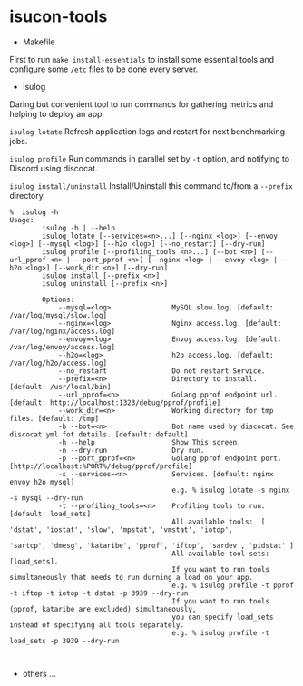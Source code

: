 # isucon-tools
- Makefile

First to run `make install-essentials` to install some essential tools and configure some `/etc` files to be done every server.


- isulog

Daring but convenient tool to run commands for gathering metrics and helping to deploy an app.

`isulog lotate` Refresh application logs and restart for next benchmarking jobs.

`isulog profile` Run commands in parallel set by `-t` option, and notifying to Discord using discocat.

`isulog install/uninstall` Install/Uninstall this command to/from a `--prefix` directory.

```
%  isulog -h
Usage:
        isulog -h | --help
        isulog lotate [--services=<n>...] [--nginx <log>] [--envoy <log>] [--mysql <log>] [--h2o <log>] [--no_restart] [--dry-run]
        isulog profile [--profiling_tools <n>...] [--bot <n>] [--url_pprof <n> | --port_pprof <n>] [--nginx <log> | --envoy <log> | --h2o <log>] [--work_dir <n>] [--dry-run]
        isulog install [--prefix <n>]
        isulog uninstall [--prefix <n>]

        Options:
            --mysql=<log>               MySQL slow.log. [default: /var/log/mysql/slow.log]
            --nginx=<log>               Nginx access.log. [default: /var/log/nginx/access.log]
            --envoy=<log>               Envoy access.log. [default: /var/log/envoy/access.log]
            --h2o=<log>                 h2o access.log. [default: /var/log/h2o/access.log]
            --no_restart                Do not restart Service.
            --prefix=<n>                Directory to install. [default: /usr/local/bin]
            --url_pprof=<n>             Golang pprof endpoint url. [default: http://localhost:1323/debug/pprof/profile]
            --work_dir=<n>              Working directory for tmp files. [default: /tmp]
            -b --bot=<n>                Bot name used by discocat. See discocat.yml fot details. [default: default]
            -h --help                   Show This screen.
            -n --dry-run                Dry run.
            -p --port_pprof=<n>         Golang pprof endpoint port. [http://localhost:%PORT%/debug/pprof/profile]
            -s --services=<n>           Services. [default: nginx envoy h2o mysql]
                                        e.g. % isulog lotate -s nginx -s mysql --dry-run
            -t --profiling_tools=<n>    Profiling tools to run. [default: load_sets]
                                        All available tools:  [ 'dstat', 'iostat', 'slow', 'mpstat', 'vmstat', 'iotop',
                                                                'sartcp', 'dmesg', 'kataribe', 'pprof', 'iftop', 'sardev', 'pidstat' ]
                                        All available tool-sets: [load_sets].
                                        If you want to run tools simultaneously that needs to run durning a load on your app.
                                        e.g. % isulog profile -t pprof -t iftop -t iotop -t dstat -p 3939 --dry-run
                                        If you want to run tools (pprof, kataribe are excluded) simultaneously,
                                        you can specify load_sets instead of specifying all tools separately.
                                        e.g. % isulog profile -t load_sets -p 3939 --dry-run



```

- others ...